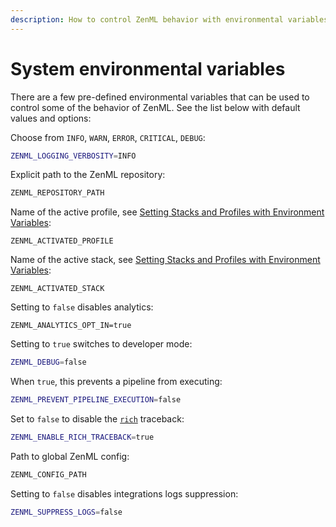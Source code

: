 ```yaml
---
description: How to control ZenML behavior with environmental variables
---
```


# System environmental variables

There are a few pre-defined environmental variables that can be used to control some of 
the behavior of ZenML. See the list below with default values and options:

Choose from `INFO`, `WARN`, `ERROR`, `CRITICAL`, `DEBUG`:
```bash
ZENML_LOGGING_VERBOSITY=INFO
```

Explicit path to the ZenML repository:
```bash
ZENML_REPOSITORY_PATH
```

Name of the active profile, see 
[Setting Stacks and Profiles with Environment Variables](../developer-guide/stacks-profiles-repositories/stack-profile-environment-variables.md):
```
ZENML_ACTIVATED_PROFILE
```

Name of the active stack, see 
[Setting Stacks and Profiles with Environment Variables](../developer-guide/stacks-profiles-repositories/stack-profile-environment-variables.md):
```
ZENML_ACTIVATED_STACK
```

Setting to `false` disables analytics:
```
ZENML_ANALYTICS_OPT_IN=true
```

Setting to `true` switches to developer mode:
```bash
ZENML_DEBUG=false
```

When `true`, this prevents a pipeline from executing:
```bash
ZENML_PREVENT_PIPELINE_EXECUTION=false
```

Set to `false` to disable the [`rich`](https://github.com/Textualize/rich) traceback:
```bash
ZENML_ENABLE_RICH_TRACEBACK=true
```

Path to global ZenML config:
```bash
ZENML_CONFIG_PATH
```

Setting to `false` disables integrations logs suppression:
```bash
ZENML_SUPPRESS_LOGS=false
```